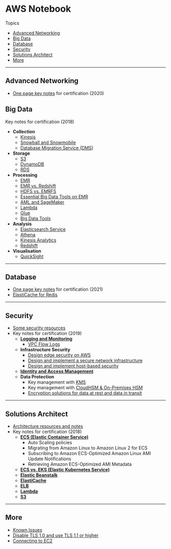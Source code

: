 # AWS Notebook

Topics
- [Advanced Networking](#advanced-networking)
- [Big Data](#big-data)
- [Database](#database)
- [Security](#security)
- [Solutions Architect](#solutions-architect)
- [More](#more)

---
## Advanced Networking
- [One page key notes](Networking.md) for certification (2020)

## Big Data

Key notes for certification (2018)
- **Collection**
    - [Kinesis](Kinesis.md)
    - [Snowball and Snowmobile](MigrationAndTransfer.md)
    - [Database Migration Service (DMS)](MigrationAndTransfer.md)
- **Storage**
    - [S3](S3.md)
    - [DynamoDB](Database.md)
    - [RDS](Database.md)
- **Processing**
    - [EMR](EMR.md)
    - [EMR vs. Redshift](EMR.md)
    - [HDFS vs. EMRFS](EMR.md)
    - [Essential Big Data Tools on EMR](BigDataTools.md)
    - [AML and SageMaker](MachineLearning.md)
    - [Lambda](Lambda.md)
    - [Glue](Analytics.md)
    - [Big Data Tools](BigDataTools.md)
- **Analysis**
    - [Elasticsearch Service](Analytics.md)
    - [Athena](Analytics.md)
    - [Kinesis Analytics](Kinesis.md)
    - [Redshift](Database.md)
- **Visualisation**
    - [QuickSight](Analytics.md)

---
## Database
- [One page key notes](Databases.md) for certification (2021)
- [ElastiCache for Redis](ElastiCache.md)

---
## Security

- [Some security resources](SecurityResources.md)
- Key notes for certification (2019)
    - **[Logging and Monitoring](LoggingAndMonitoring.md)**
      - [VPC Flow Logs](VpcFlowLogs.md)
    - **Infrastructure Security**
      - [Design edge security on AWS](DesignEdgeSecurity.md)
      - [Design and implement a secure network infrastructure](SecureNetworkInfrastructure.md)
      - [Design and implement host-based security](HostBasedSecurity.md)
    - **[Identity and Access Management](IdentityAndAccessManagement.md)**
    - **Data Protection**
      - Key management with [KMS](KMS.md)
      - Key management with [CloudHSM & On-Premises HSM](CloudHSM.md)
      - [Encryption solutions for data at rest and data in transit](Encryption.md)

---
## Solutions Architect

- [Architecture resources and notes](Architecture.md)
- Key notes for certification (2018)
    - **[ECS (Elastic Container Service)](ECS.md)**
      - Auto Scaling policies
      - Migrating from Amazon Linux to Amazon Linux 2 for ECS
      - Subscribing to Amazon ECS-Optimized Amazon Linux AMI Update Notifications
      - Retrieving Amazon ECS-Optimized AMI Metadata
    - **[ECS vs. EKS (Elastic Kubernetes Service)](EKS_v_ECS.md)**
    - **[Elastic Beanstalk](ElasticBeanstalk.md)**
    - **[ElastiCache](ElastiCache.md)**
    - **[ELB](ELB.md)**
    - **[Lambda](Lambda.md)**
    - **[S3](S3.md)**

---
## More

- [Known Issues](KnownIssues.md)
- [Disable TLS 1.0 and use TLS 1.1 or higher](ConfigureTLS.md)
- [Connecting to EC2](ConnectingToEC2.md)
